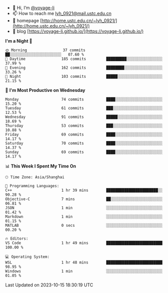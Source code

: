 - 👋 Hi, I’m [@voyage-li](https://github.com/voyage-li/)
- 📫 How to reach me [lyh_0921@mail.ustc.edu.cn](mailto:lyh_0921@mail.ustc.edu.cn)
- 👯 homepage [http://home.ustc.edu.cn/~lyh_0921/](http://home.ustc.edu.cn/~lyh_0921/)
- 🥤 blog [https://voyage-li.github.io/](https://voyage-li.github.io/)

<!--START_SECTION:waka-->
**I'm a Night 🦉** 

```text
🌞 Morning                37 commits          ██░░░░░░░░░░░░░░░░░░░░░░░   07.60 % 
🌆 Daytime                185 commits         █████████░░░░░░░░░░░░░░░░   37.99 % 
🌃 Evening                162 commits         ████████░░░░░░░░░░░░░░░░░   33.26 % 
🌙 Night                  103 commits         █████░░░░░░░░░░░░░░░░░░░░   21.15 % 
```
📅 **I'm Most Productive on Wednesday** 

```text
Monday                   74 commits          ████░░░░░░░░░░░░░░░░░░░░░   15.20 % 
Tuesday                  61 commits          ███░░░░░░░░░░░░░░░░░░░░░░   12.53 % 
Wednesday                91 commits          █████░░░░░░░░░░░░░░░░░░░░   18.69 % 
Thursday                 53 commits          ███░░░░░░░░░░░░░░░░░░░░░░   10.88 % 
Friday                   69 commits          ████░░░░░░░░░░░░░░░░░░░░░   14.17 % 
Saturday                 70 commits          ████░░░░░░░░░░░░░░░░░░░░░   14.37 % 
Sunday                   69 commits          ████░░░░░░░░░░░░░░░░░░░░░   14.17 % 
```


📊 **This Week I Spent My Time On** 

```text
🕑︎ Time Zone: Asia/Shanghai

💬 Programming Languages: 
C++                      1 hr 39 mins        ███████████████████████░░   90.28 % 
Objective-C              7 mins              ██░░░░░░░░░░░░░░░░░░░░░░░   06.81 % 
JSON                     1 min               ░░░░░░░░░░░░░░░░░░░░░░░░░   01.42 % 
Markdown                 1 min               ░░░░░░░░░░░░░░░░░░░░░░░░░   01.15 % 
MATLAB                   0 secs              ░░░░░░░░░░░░░░░░░░░░░░░░░   00.20 % 

🔥 Editors: 
VS Code                  1 hr 49 mins        █████████████████████████   100.00 % 

💻 Operating System: 
WSL                      1 hr 48 mins        █████████████████████████   98.95 % 
Windows                  1 min               ░░░░░░░░░░░░░░░░░░░░░░░░░   01.05 % 
```


 Last Updated on 2023-10-15 18:30:19 UTC
<!--END_SECTION:waka-->